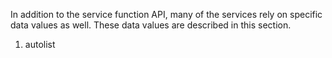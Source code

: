 <properties date="2016-06-24"
/>

In addition to the service function API, many of the services rely on specific data values as well. These data values are described in this section.

1. autolist
